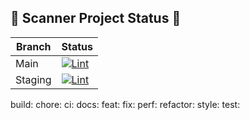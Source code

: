 ## 🚀 Scanner Project Status 🚀

| Branch | Status |
| ------ | ------ |
| Main | [![Lint](https://github.com/MielVandeputte/treble-scanner/actions/workflows/lint.yml/badge.svg?branch=main)](https://github.com/MielVandeputte/treble-scanner/actions/workflows/lint.yml) |
| Staging | [![Lint](https://github.com/MielVandeputte/treble-scanner/actions/workflows/lint.yml/badge.svg?branch=staging)](https://github.com/MielVandeputte/treble-scanner/actions/workflows/lint.yml) |

build:
chore:
ci:
docs:
feat:
fix:
perf:
refactor:
style:
test:
